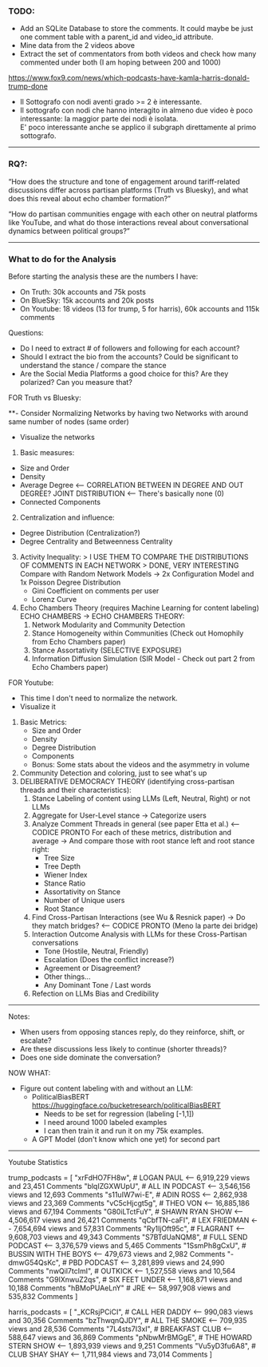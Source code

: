 ### TODO:
* Add an SQLite Database to store the comments. It could maybe be just one comment table with a parent_id and video_id attribute.
* Mine data from the 2 videos above
* Extract the set of commentators from both videos and check how many commented under both (I am hoping between 200 and 1000)


https://www.fox9.com/news/which-podcasts-have-kamla-harris-donald-trump-done

* Il Sottografo con nodi aventi grado >= 2 è interessante.
* Il sottografo con nodi che hanno interagito in almeno due video è poco interessante: la maggior parte dei nodi è isolata.   
  E' poco interessante anche se applico il subgraph direttamente al primo sottografo.

------------------------

### RQ?:

“How does the structure and tone of engagement around tariff-related discussions differ across partisan platforms 
(Truth vs Bluesky), and what does this reveal about echo chamber formation?”

“How do partisan communities engage with each other on neutral platforms like YouTube, and what 
do those interactions reveal about conversational dynamics between political groups?”

------------------------

### What to do for the Analysis

Before starting the analysis these are the numbers I have:
- On Truth: 30k accounts and 75k posts
- On BlueSky: 15k accounts and 20k posts
- On Youtube: 18 videos (13 for trump, 5 for harris), 60k accounts and 115k comments

Questions: 
- Do I need to extract # of followers and following for each account?
- Should I extract the bio from the accounts? Could be significant to understand the stance / compare the stance
- Are the Social Media Platforms a good choice for this? Are they polarized? Can you measure that?


FOR Truth vs Bluesky:

**- Consider Normalizing Networks by having two Networks with around same number of nodes (same order)
- Visualize the networks
1. Basic measures:
  - Size and Order
  - Density
  - Average Degree <-- CORRELATION BETWEEN IN DEGREE AND OUT DEGREE? JOINT DISTRIBUTION <-- There's basically none (0)
  - Connected Components
2. Centralization and influence:
  - Degree Distribution (Centralization?)
  - Degree Centrality and Betweenness Centrality
3. Activity Inequality: > I USE THEM TO COMPARE THE DISTRIBUTIONS OF COMMENTS IN EACH NETWORK > DONE, VERY INTERESTING
  Compare with Random Network Models -> 2x Configuration Model and 1x Poisson Degree Distribution
    - Gini Coefficient on comments per user
    - Lorenz Curve
4. Echo Chambers Theory (requires Machine Learning for content labeling)
ECHO CHAMBERS -> ECHO CHAMBERS THEORY:
   1. Network Modularity and Community Detection
   2. Stance Homogeneity within Communities (Check out Homophily from Echo Chambers paper)
   3. Stance Assortativity (SELECTIVE EXPOSURE)
   4. Information Diffusion Simulation (SIR Model - Check out part 2 from Echo Chambers paper)



FOR Youtube:
- This time I don't need to normalize the network.
- Visualize it
1. Basic Metrics:
   - Size and Order
   - Density
   - Degree Distribution
   - Components
   - Bonus: Some stats about the videos and the asymmetry in volume
2. Community Detection and coloring, just to see what's up
3. DELIBERATIVE DEMOCRACY THEORY (identifying cross-partisan threads and their characteristics):
   1. Stance Labeling of content using LLMs (Left, Neutral, Right) or not LLMs
   2. Aggregate for User-Level stance -> Categorize users
   3. Analyze Comment Threads in general (see paper Etta et al.) <-- CODICE PRONTO
      For each of these metrics, distribution and average -> And compare those with root stance left and root stance right:
      - Tree Size
      - Tree Depth
      - Wiener Index
      - Stance Ratio 
      - Assortativity on Stance
      - Number of Unique users
      - Root Stance
   4. Find Cross-Partisan Interactions (see Wu & Resnick paper) -> Do they match bridges? <-- CODICE PRONTO (Meno la parte dei bridge)
   5. Interaction Outcome Analysis with LLMs for these Cross-Partisan conversations
      - Tone (Hostile, Neutral, Friendly)
      - Escalation (Does the conflict increase?)
      - Agreement or Disagreement?
      - Other things...
      - Any Dominant Tone / Last words
   6. Refection on LLMs Bias and Credibility

    
------------------------

Notes:
- When users from opposing stances reply, do they reinforce, shift, or escalate?
- Are these discussions less likely to continue (shorter threads)?
- Does one side dominate the conversation?

NOW WHAT:
- Figure out content labeling with and without an LLM:
  - PoliticalBiasBERT https://huggingface.co/bucketresearch/politicalBiasBERT
    - Needs to be set for regression (labeling [-1,1])
    - I need around 1000 labeled examples
    - I can then train it and run it on my 75k examples.
  - A GPT Model (don't know which one yet) for second part


------------------------




Youtube Statistics

trump_podcasts = [
    "xrFdHO7FH8w", # LOGAN PAUL <-- 6,919,229 views and 23,451 Comments
    "blqIZGXWUpU", # ALL IN PODCAST <-- 3,546,156 views and 12,693 Comments
    "s11uIW7wi-E", # ADIN ROSS <-- 2,862,938 views and 23,369 Comments
    "vC5cHjcgt5g", # THEO VON <-- 16,885,186 views and 67,194 Comments
    "G80iLTctFuY", # SHAWN RYAN SHOW <-- 4,506,617 views and 26,421 Comments
    "qCbfTN-caFI", # LEX FRIEDMAN <-- 7,654,694 views and 57,831 Comments
    "Ry1IjOft95c", # FLAGRANT <-- 9,608,703 views and 49,343 Comments
    "S7BTdUaNQM8", # FULL SEND PODCAST <-- 3,376,579 views and 5,465 Comments
    "1SsmPh8gCxU", # BUSSIN WITH THE BOYS <-- 479,673 views and 2,982 Comments
    "-dmwG54QsKc", # PBD PODCAST <-- 3,281,899 views and 24,990 Comments
    "nwQil7tcImI", # OUTKICK <-- 1,527,558 views and 10,564 Comments
    "G9lXnwuZ2qs", # SIX FEET UNDER <-- 1,168,871 views and 10,188 Comments
    "hBMoPUAeLnY"  # JRE <-- 58,997,908 views and 535,832 Comments
]

harris_podcasts = [
    "_KCRsjPCiCI", # CALL HER DADDY <-- 990,083 views and 30,356 Comments
    "bzThwqnQJDY", # ALL THE SMOKE <-- 709,935 views and 28,536 Comments
    "7L4sts7I3xI", # BREAKFAST CLUB <-- 588,647 views and 36,869 Comments
    "pNbwMrBMGgE", # THE HOWARD STERN SHOW <-- 1,893,939 views and 9,251 Comments
    "Vu5yD3fu6A8", # CLUB SHAY SHAY <-- 1,711,984 views and 73,014 Comments
]